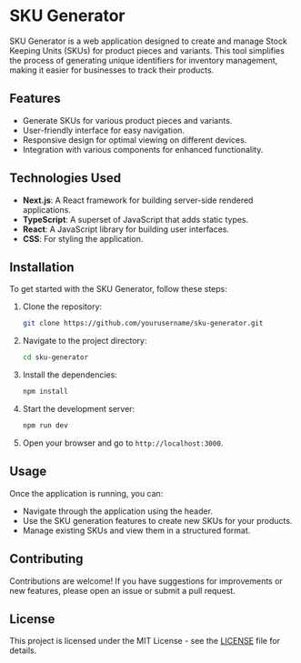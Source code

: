 # SKU Generator

SKU Generator is a web application designed to create and manage Stock Keeping Units (SKUs) for product pieces and variants. This tool simplifies the process of generating unique identifiers for inventory management, making it easier for businesses to track their products.

## Features

- Generate SKUs for various product pieces and variants.
- User-friendly interface for easy navigation.
- Responsive design for optimal viewing on different devices.
- Integration with various components for enhanced functionality.

## Technologies Used

- **Next.js**: A React framework for building server-side rendered applications.
- **TypeScript**: A superset of JavaScript that adds static types.
- **React**: A JavaScript library for building user interfaces.
- **CSS**: For styling the application.

## Installation

To get started with the SKU Generator, follow these steps:

1. Clone the repository:
   ```bash
   git clone https://github.com/yourusername/sku-generator.git
   ```

2. Navigate to the project directory:
   ```bash
   cd sku-generator
   ```

3. Install the dependencies:
   ```bash
   npm install
   ```

4. Start the development server:
   ```bash
   npm run dev
   ```

5. Open your browser and go to `http://localhost:3000`.

## Usage

Once the application is running, you can:

- Navigate through the application using the header.
- Use the SKU generation features to create new SKUs for your products.
- Manage existing SKUs and view them in a structured format.

## Contributing

Contributions are welcome! If you have suggestions for improvements or new features, please open an issue or submit a pull request.

## License

This project is licensed under the MIT License - see the [LICENSE](LICENSE) file for details.